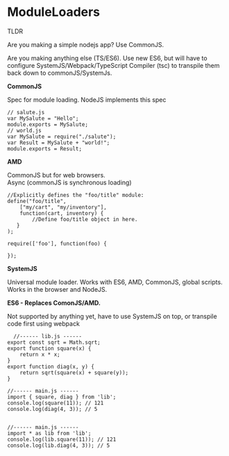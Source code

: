 # ModuleLoaders

TLDR

Are you making a simple nodejs app?  Use CommonJS.  

Are you making anything else (TS/ES6). Use new ES6, but will have to configure SystemJS/Webpack/TypeScript Compiler (tsc) to transpile them back down to commonJS/SystemJs.


**CommonJS**

Spec for module loading.
NodeJS implements this spec

    // salute.js
    var MySalute = "Hello";
    module.exports = MySalute;
    // world.js
    var MySalute = require("./salute");
    var Result = MySalute + "world!";
    module.exports = Result;

**AMD**

CommonJS but for web browsers.  
Async (commonJS is synchronous loading)

    //Explicitly defines the "foo/title" module:
    define("foo/title",
        ["my/cart", "my/inventory"],
        function(cart, inventory) {
            //Define foo/title object in here.
       }
    );

    require(['foo'], function(foo) {
    
    });


**SystemJS**

Universal module loader.  Works with ES6, AMD, CommonJS, global scripts.  Works in the browser and NodeJS.

**ES6 - Replaces ComonJS/AMD.**

Not supported by anything yet, have to use SystemJS on top, or transpile code first using webpack

      //------ lib.js ------
    export const sqrt = Math.sqrt;
    export function square(x) {
        return x * x;
    }
    export function diag(x, y) {
        return sqrt(square(x) + square(y));
    }
    
    //------ main.js ------
    import { square, diag } from 'lib';
    console.log(square(11)); // 121
    console.log(diag(4, 3)); // 5


    //------ main.js ------
    import * as lib from 'lib';
    console.log(lib.square(11)); // 121
    console.log(lib.diag(4, 3)); // 5
